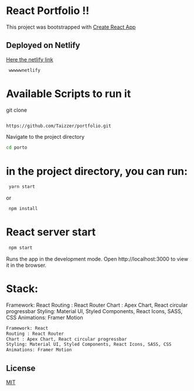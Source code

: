 # React Portfolio !!

This project was bootstrapped with [Create React App](https://facebook.github.io/create-react-app/docs/running-tests/)

## Deployed on Netlify

[Here the netlify link](https://facebook.github.io/create-react-app/docs/running-tests/)

```bash
 wwwwwnetlify
```

# Available Scripts to run it

git clone

```bash

https://github.com/Taizzer/portfolio.git


```

Navigate to the project directory

```bash
cd porto
```

# in the project directory, you can run:

```bash
 yarn start
```

or

```bash
 npm install
```

# React server start

```bash
 npm start
```

Runs the app in the development mode.
Open http://localhost:3000 to view it in the browser.

# Stack:

Framework: React
Routing : React Router
Chart : Apex Chart, React circular progressbar
Styling: Material UI, Styled Components, React Icons, SASS, CSS
Animations: Framer Motion

```bash
Framework: React
Routing : React Router
Chart : Apex Chart, React circular progressbar
Styling: Material UI, Styled Components, React Icons, SASS, CSS
Animations: Framer Motion

```

## License

[MIT](https://choosealicense.com/licenses/mit/)

```bash

```
